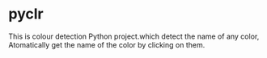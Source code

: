 # pyclr
This is colour detection Python project.which detect the name of any color,
Atomatically get the name of the color by clicking on them.
